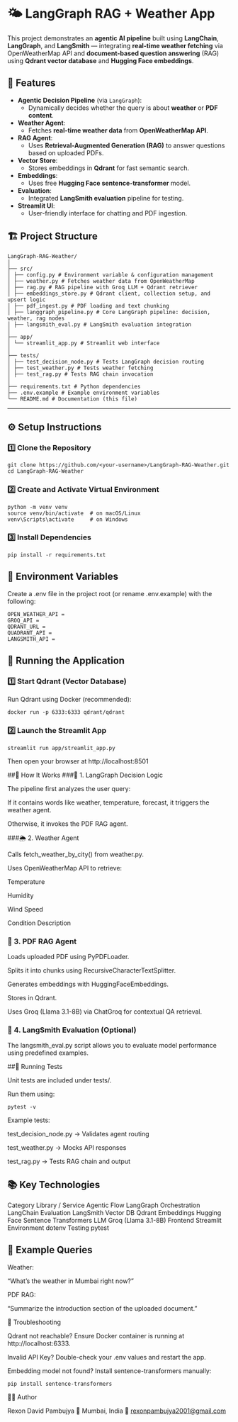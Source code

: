 # 🌤️ LangGraph RAG + Weather App

This project demonstrates an **agentic AI pipeline** built using **LangChain**, **LangGraph**, and **LangSmith** — integrating **real-time weather fetching** via OpenWeatherMap API and **document-based question answering** (RAG) using **Qdrant vector database** and **Hugging Face embeddings**.

## 🚀 Features

- **Agentic Decision Pipeline** (via `LangGraph`):
  - Dynamically decides whether the query is about **weather** or **PDF content**.
- **Weather Agent**:
  - Fetches **real-time weather data** from **OpenWeatherMap API**.
- **RAG Agent**:
  - Uses **Retrieval-Augmented Generation (RAG)** to answer questions based on uploaded PDFs.
- **Vector Store**:
  - Stores embeddings in **Qdrant** for fast semantic search.
- **Embeddings**:
  - Uses free **Hugging Face sentence-transformer** model.
- **Evaluation**:
  - Integrated **LangSmith evaluation** pipeline for testing.
- **Streamlit UI**:
  - User-friendly interface for chatting and PDF ingestion.

## 🏗️ Project Structure

```
LangGraph-RAG-Weather/
│
├── src/
│ ├── config.py # Environment variable & configuration management
│ ├── weather.py # Fetches weather data from OpenWeatherMap
│ ├── rag.py # RAG pipeline with Groq LLM + Qdrant retriever
│ ├── embeddings_store.py # Qdrant client, collection setup, and upsert logic
│ ├── pdf_ingest.py # PDF loading and text chunking
│ ├── langgraph_pipeline.py # Core LangGraph pipeline: decision, weather, rag nodes
│ ├── langsmith_eval.py # LangSmith evaluation integration
│
├── app/
│ └── streamlit_app.py # Streamlit web interface
│
├── tests/
│ ├── test_decision_node.py # Tests LangGraph decision routing
│ ├── test_weather.py # Tests weather fetching
│ ├── test_rag.py # Tests RAG chain invocation
│
├── requirements.txt # Python dependencies
├── .env.example # Example environment variables
└── README.md # Documentation (this file)

```

---

## ⚙️ Setup Instructions

### 1️⃣ Clone the Repository

```
git clone https://github.com/<your-username>/LangGraph-RAG-Weather.git
cd LangGraph-RAG-Weather

```

### 2️⃣ Create and Activate Virtual Environment

```
python -m venv venv
source venv/bin/activate  # on macOS/Linux
venv\Scripts\activate     # on Windows

```

### 3️⃣ Install Dependencies

```
pip install -r requirements.txt
```

## 🔑 Environment Variables

Create a .env file in the project root (or rename .env.example) with the following:

```
OPEN_WEATHER_API =
GROQ_API =
QDRANT_URL =
QUADRANT_API =
LANGSMITH_API =
```

## 🧠 Running the Application

### 1️⃣ Start Qdrant (Vector Database)

Run Qdrant using Docker (recommended):

```
docker run -p 6333:6333 qdrant/qdrant
```

### 2️⃣ Launch the Streamlit App

```
streamlit run app/streamlit_app.py
```

Then open your browser at http://localhost:8501

##💬 How It Works
###🧩 1. LangGraph Decision Logic

The pipeline first analyzes the user query:

If it contains words like weather, temperature, forecast, it triggers the weather agent.

Otherwise, it invokes the PDF RAG agent.

###🌦️ 2. Weather Agent

Calls fetch_weather_by_city() from weather.py.

Uses OpenWeatherMap API to retrieve:

Temperature

Humidity

Wind Speed

Condition Description

### 📄 3. PDF RAG Agent

Loads uploaded PDF using PyPDFLoader.

Splits it into chunks using RecursiveCharacterTextSplitter.

Generates embeddings with HuggingFaceEmbeddings.

Stores in Qdrant.

Uses Groq (Llama 3.1-8B) via ChatGroq for contextual QA retrieval.

### 🧠 4. LangSmith Evaluation (Optional)

The langsmith_eval.py script allows you to evaluate model performance using predefined examples.

##🧪 Running Tests

Unit tests are included under tests/.

Run them using:

```
pytest -v
```

Example tests:

test_decision_node.py → Validates agent routing

test_weather.py → Mocks API responses

test_rag.py → Tests RAG chain and output

## 📚 Key Technologies

Category Library / Service
Agentic Flow LangGraph
Orchestration LangChain
Evaluation LangSmith
Vector DB Qdrant
Embeddings Hugging Face Sentence Transformers
LLM Groq (Llama 3.1-8B)
Frontend Streamlit
Environment dotenv
Testing pytest

## 🧩 Example Queries

Weather:

“What’s the weather in Mumbai right now?”

PDF RAG:

“Summarize the introduction section of the uploaded document.”

🧰 Troubleshooting

Qdrant not reachable?
Ensure Docker container is running at http://localhost:6333.

Invalid API Key?
Double-check your .env values and restart the app.

Embedding model not found?
Install sentence-transformers manually:

```
pip install sentence-transformers
```

👨‍💻 Author

Rexon David Pambujya
📍 Mumbai, India
📧 rexonpambujya2001@gmail.com
